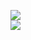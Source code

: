 [![](https://img.shields.io/badge/Made%20With-Github%20Spray-lightgrey.svg?style=for-the-badge&logo=github)](https://github.com/Annihil/github-spray#2455)  
[![](https://i.imgur.com/2DrTn0Z.gif)](https://github.com/Annihil/github-spray)